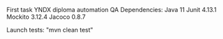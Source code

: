 First task YNDX diploma automation QA
Dependencies:
Java 11
Junit 4.13.1
Mockito 3.12.4
Jacoco 0.8.7

Launch tests: "mvn clean test"